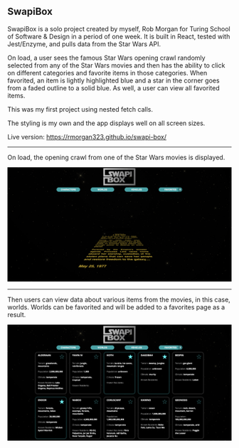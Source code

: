 ## SwapiBox

SwapiBox is a solo project created by myself, Rob Morgan for Turing School of Software & Design in a period of one week.  It is built in React, tested with Jest/Enzyme, and pulls data from the Star Wars API.

On load, a user sees the famous Star Wars opening crawl randomly selected from any of the Star Wars movies and then has the ability to click on different categories and favorite items in those categories.  When favorited, an item is lightly highlighted blue and a star in the corner goes from a faded outline to a solid blue.  As well, a user can view all favorited items.

This was my first project using nested fetch calls.

The styling is my own and the app displays well on all screen sizes.

Live version: https://rmorgan323.github.io/swapi-box/

********

On load, the opening crawl from one of the Star Wars movies is displayed.

![Screenshot](./public/swapi-intro.png)

********

Then users can view data about various items from the movies, in this case, worlds.  Worlds can be favorited and will be added to a favorites page as a result.

![Screenshot](./public/swapi-worlds.png)

